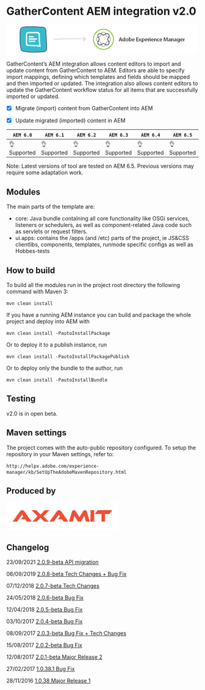 # GatherContent AEM integration v2.0
[![Image of Integration](https://github.com/AntoniBertel/GatherContentAssets/blob/master/GC-AEM.png)](https://gathercontent.com/)

GatherContent’s AEM integration allows content editors to import and update content from GatherContent to AEM. Editors are able to specify import mappings, defining which templates and fields should be mapped and then imported or updated. The integration also allows content editors to update the GatherContent workflow status for all items that are successfully imported or updated.

- [x] Migrate (import) content from GatherContent into AEM
- [x] Update migrated (imported) content in AEM


|  **`AEM 6.0`**   |  **`AEM 6.1`** | **`AEM 6.2`** | **`AEM 6.3`** | **`AEM 6.4`** | **`AEM 6.5`** |
|-------------------|----------------------|------------------|------------------|------------------|------------------|
|:ok_hand: Supported |:ok_hand: Supported |:ok_hand: Supported |:ok_hand: Supported |:ok_hand: Supported |:ok_hand: Supported |
Note: Latest versions of tool are tested on AEM 6.5. Previous versions may require some adaptation work.

## Modules

The main parts of the template are:

* core: Java bundle containing all core functionality like OSGi services, listeners or schedulers, as well as component-related Java code such as servlets or request filters.
* ui.apps: contains the /apps (and /etc) parts of the project, ie JS&CSS clientlibs, components, templates, runmode specific configs as well as Hobbes-tests

## How to build

To build all the modules run in the project root directory the following command with Maven 3:

    mvn clean install

If you have a running AEM instance you can build and package the whole project and deploy into AEM with  

    mvn clean install -PautoInstallPackage
    
Or to deploy it to a publish instance, run

    mvn clean install -PautoInstallPackagePublish
    
Or to deploy only the bundle to the author, run

    mvn clean install -PautoInstallBundle

## Testing

v2.0 is in open beta.

## Maven settings

The project comes with the auto-public repository configured. To setup the repository in your Maven settings, refer to:

    http://helpx.adobe.com/experience-manager/kb/SetUpTheAdobeMavenRepository.html
    
## Produced by
[![Axamit](https://github.com/AntoniBertel/GatherContentAssets/blob/master/Axamit.png)](https://axamit.com/)

## Changelog
23/09/2021 [2.0.9-beta API migration](https://github.com/axamit/gathercontent-aem-integration/releases/tag/2.0.9-beta "Package attached")

06/09/2019 [2.0.8-beta Tech Changes + Bug Fix](https://github.com/axamit/gathercontent-aem-integration/releases/tag/2.0.8-beta "Package attached")

07/12/2018 [2.0.7-beta Tech Changes](https://github.com/axamit/gathercontent-aem-integration/releases/tag/2.0.7-beta "Package attached")

24/05/2018 [2.0.6-beta Bug Fix](https://github.com/axamit/gathercontent-aem-integration/releases/tag/2.0.6-beta "Package attached")

12/04/2018 [2.0.5-beta Bug Fix](https://github.com/axamit/gathercontent-aem-integration/releases/tag/2.0.5-beta "Package attached")

03/10/2017 [2.0.4-beta Bug Fix](https://github.com/axamit/gathercontent-aem-integration/releases/tag/2.0.4-beta "Package attached")

08/09/2017 [2.0.3-beta Bug Fix + Tech Changes](https://github.com/axamit/gathercontent-aem-integration/releases/tag/2.0.3-beta "Package attached")

15/08/2017 [2.0.2-beta Bug Fix](https://github.com/axamit/gathercontent-aem-integration/releases/tag/2.0.2-beta "Package attached")

12/08/2017 [2.0.1-beta Major Release 2](https://github.com/axamit/gathercontent-aem-integration/releases/tag/2.0.1-beta "Package attached")

27/02/2017 [1.0.38.1 Bug Fix](https://github.com/axamit/gathercontent-aem-integration/releases/tag/1.0.38.1 "Package attached")

28/11/2016 [1.0.38 Major Release 1](https://github.com/axamit/gathercontent-aem-integration/releases/tag/1.0.38 "Package attached")
